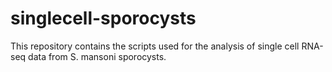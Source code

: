 # singlecell-sporocysts
This repository contains the scripts used for the analysis of single cell RNA-seq data from S. mansoni sporocysts.
